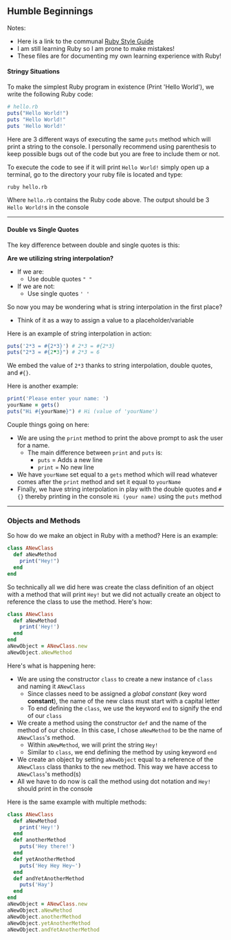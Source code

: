 ## Humble Beginnings
Notes:
- Here is a link to the communal [Ruby Style Guide](https://github.com/bbatsov/ruby-style-guide)
- I am still learning Ruby so I am prone to make mistakes!
- These files are for documenting my own learning experience with Ruby!

#### Stringy Situations
To make the simplest Ruby program in existence (Print 'Hello World'), we write the following Ruby code:
```Ruby
# hello.rb
puts("Hello World!")
puts "Hello World!"
puts 'Hello World!'
```
Here are 3 different ways of executing the same `puts` method which will print a string to the console. I personally recommend using parenthesis to keep possible bugs out of the code but you are free to include them or not.

To execute the code to see if it will print `Hello World!` simply open up a terminal, go to the directory your ruby file is located and type:
```BASH
ruby hello.rb
```
Where `hello.rb` contains the Ruby code above. The output should be 3 `Hello World!`s in the console

---

#### Double vs Single Quotes
The key difference between double and single quotes is this:

**Are we utilizing string interpolation?**
- If we are:
  - Use double quotes `" "`
- If we are not:
  - Use single quotes `' '`

So now you may be wondering what is string interpolation in the first place?
- Think of it as a way to assign a value to a placeholder/variable

Here is an example of string interpolation in action:
```Ruby
puts('2*3 = #{2*3}') # 2*3 = #{2*3}
puts("2*3 = #{2*3}") # 2*3 = 6
```
We embed the value of `2*3` thanks to string interpolation, double quotes, and `#{}`.

Here is another example:
```Ruby
print('Please enter your name: ')
yourName = gets()
puts("Hi #{yourName}") # Hi (value of 'yourName')
```
Couple things going on here:
- We are using the `print` method to print the above prompt to ask the user for a name.
  - The main difference between `print` and `puts` is:
    - `puts` = Adds a new line
    - `print` = No new line
- We have `yourName` set equal to a `gets` method which will read whatever comes after the `print` method and set it equal to `yourName`
- Finally, we have string interpolation in play with the double quotes and `#{}` thereby printing in the console `Hi (your name)` using the `puts` method

---

### Objects and Methods
So how do we make an object in Ruby with a method? Here is an example:
```Ruby
class ANewClass
  def aNewMethod
    print("Hey!")
  end
end
```
So technically all we did here was create the class definition of an object with a method that will print `Hey!` but we did not actually create an object to reference the class to use the method. Here's how:
```Ruby
class ANewClass
  def aNewMethod
    print('Hey!')
  end
end
aNewObject = ANewClass.new
aNewObject.aNewMethod
```
Here's what is happening here:
- We are using the constructor `class` to create a new instance of `class` and naming it `ANewClass`
  - Since classes need to be assigned a *global constant* (key word **constant**), the name of the new class must start with a capital letter
  - To end defining the `class`, we use the keyword `end` to signify the end of our `class`
- We create a method using the constructor `def` and the name of the method of our choice. In this case, I chose `aNewMethod` to be the name of `ANewClass`'s method.
  - Within `aNewMethod`, we will print the string `Hey!`
  - Similar to `class`, we end defining the method by using keyword `end`
- We create an object by setting `aNewObject` equal to a reference of the `ANewClass` class thanks to the `new` method. This way we have access to `ANewClass`'s method(s)
- All we have to do now is call the method using dot notation and `Hey!` should print in the console

Here is the same example with multiple methods:
```Ruby
class ANewClass
  def aNewMethod
    print('Hey!')
  end
  def anotherMethod
    puts('Hey there!')
  end
  def yetAnotherMethod
    puts('Hey Hey Hey~')
  end
  def andYetAnotherMethod
    puts('Hay')
  end
end
aNewObject = ANewClass.new
aNewObject.aNewMethod
aNewObject.anotherMethod
aNewObject.yetAnotherMethod
aNewObject.andYetAnotherMethod
```

